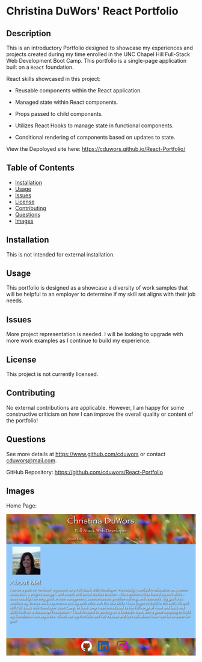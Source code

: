 # Christina DuWors' React Portfolio

## Description

This is an introductory Portfolio designed to showcase my experiences and projects created during my time enrolled in the UNC Chapel Hill Full-Stack Web Development Boot Camp.  This portfolio is a single-page application built on a `React` foundation.

React skills showcased in this project:

- Reusable components within the React application.

- Managed state within React components.

- Props passed to child components.

- Utilizes React Hooks to manage state in functional components.

- Conditional rendering of components based on updates to state.

View the Depoloyed site here: https://cduwors.github.io/React-Portfolio/


## Table of Contents

- [Installation](#installation)
- [Usage](#usage)
- [Issues](#issues)
- [License](#license)
- [Contributing](#contributing)
- [Questions](#questions)
- [Images](#images)

## Installation

This is not intended for external installation.

## Usage

This portfolio is designed as a showcase a diversity of work samples that will be helpful to an employer to determine if my skill set aligns with their job needs.

## Issues

More project representation is needed. I will be looking to upgrade with more work examples as I continue to build my experience.

## License

This project is not currently licensed.

## Contributing

No external contributions are applicable. However, I am happy for some constructive criticism on how I can improve the overall quality or content of the portfolio!

## Questions

See more details at https://www.github.com/cduwors or contact cduwors@mail.com.

GitHub Repository: https://github.com/cduwors/React-Portfolio

## Images

Home Page:

<img src= "src/assets/folio_cover/PortfolioHome.jpg"/>
